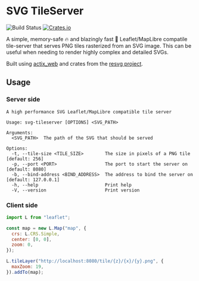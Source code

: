 # SVG TileServer

![Build Status](https://github.com/GaspardCulis/svg-tileserver/actions/workflows/rust.yml/badge.svg)
[![Crates.io](https://img.shields.io/crates/v/svg-tileserver.svg)](https://crates.io/crates/svg-tileserver)

A simple, memory-safe 🔥 and blazingly fast 🚀 Leaflet/MapLibre compatile tile-server that serves PNG tiles rasterized from an SVG image. This can be useful when needing to render highly complex and detailed SVGs.

Built using [actix_web](https://actix.rs/) and crates from the [resvg project](https://github.com/RazrFalcon/resvg).

## Usage

### Server side

```
A high performance SVG Leaflet/MapLibre compatible tile server

Usage: svg-tileserver [OPTIONS] <SVG_PATH>

Arguments:
  <SVG_PATH>  The path of the SVG that should be served

Options:
  -t, --tile-size <TILE_SIZE>        The size in pixels of a PNG tile [default: 256]
  -p, --port <PORT>                  The port to start the server on [default: 8080]
  -b, --bind-address <BIND_ADDRESS>  The address to bind the server on [default: 127.0.0.1]
  -h, --help                         Print help
  -V, --version                      Print version
```

### Client side

```js
import L from "leaflet";

const map = new L.Map("map", {
  crs: L.CRS.Simple,
  center: [0, 0],
  zoom: 0,
});

L.tileLayer("http://localhost:8080/tile/{z}/{x}/{y}.png", {
  maxZoom: 19,
}).addTo(map);
```
